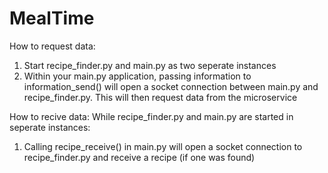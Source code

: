 # MealTime

How to request data:
1. Start recipe_finder.py and main.py as two seperate instances
2. Within your main.py application, passing information to information_send() will open a socket connection between main.py and recipe_finder.py. This will
then request data from the microservice

How to recive data:
While recipe_finder.py and main.py are started in seperate instances:
1. Calling recipe_receive() in main.py will open a socket connection to recipe_finder.py and receive a recipe (if one was found)
